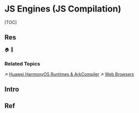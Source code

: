 # JS Engines (JS Compilation)

[TOC]



## Res
🏠 
🚧 


### Related Topics
↗ [Huawei HarmonyOS Runtimes & ArkCompiler](../../../../../../🥷🏼%20Operating%20Systems%20&%20Kernels%20(Engineering%20Part)/国产操作系统%20💦/Huawei%20Operating%20Systems/📌%20Huawei%20HarmonyOS%20Runtimes%20&%20ArkCompiler/Huawei%20HarmonyOS%20Runtimes%20&%20ArkCompiler.md)
↗ [Web Browsers](../../../../../../🧰%20Generic%20Software%20Tools%20&%20Projects/🔍%20Web%20Browsers%20&%20Searching/Web%20Browsers.md)



## Intro



## Ref
